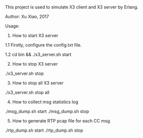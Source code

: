 This project is used to simulate X3 client and X3 server by Erlang.

Author: Xu Xiao, 2017

Usage:

1. How to start X3 server

1.1 Firstly, configure the config.txt file.
 
1.2 cd bin && ./x3_server.sh start

2. How to stop X3 server

./x3_server.sh stop

3. How to stop all X3 server

./x3_server.sh stop all

4. How to collect msg statistics log

./msg_dump.sh start
./msg_dump.sh stop

5. How to generate RTP pcap file for each CC msg.

./rtp_dump.sh start
./rtp_dump.sh stop





